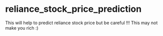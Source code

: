 # reliance_stock_price_prediction
This will help to predict reliance stock price but be careful !!! This may not make you rich :)
